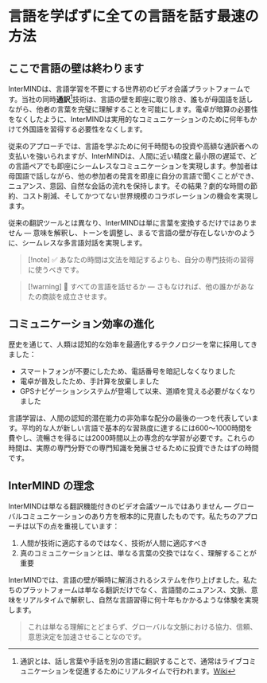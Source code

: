 # 言語を学ばずに全ての言語を話す最速の方法

## ここで言語の壁は終わります

InterMINDは、言語学習を不要にする世界初のビデオ会議プラットフォームです。当社の同時**通訳**[^1]技術は、言語の壁を即座に取り除き、誰もが母国語を話しながら、他者の言葉を完璧に理解することを可能にします。電卓が暗算の必要性をなくしたように、InterMINDは実用的なコミュニケーションのために何年もかけて外国語を習得する必要性をなくします。

従来のアプローチでは、言語を学ぶために何千時間もの投資や高額な通訳者への支払いを強いられますが、InterMINDは、人間に近い精度と最小限の遅延で、どの言語ペアでも即座にシームレスなコミュニケーションを実現します。参加者は母国語で話しながら、他の参加者の発言を即座に自分の言語で聞くことができ、ニュアンス、意図、自然な会話の流れを保持します。その結果？劇的な時間の節約、コスト削減、そしてかつてない世界規模のコラボレーションの機会を実現します。

従来の翻訳ツールとは異なり、InterMINDは単に言葉を変換するだけではありません — 意味を解釈し、トーンを調整し、まるで言語の壁が存在しないかのように、シームレスな多言語対話を実現します。

[^1]: 通訳とは、話し言葉や手話を別の言語に翻訳することで、通常はライブコミュニケーションを促進するためにリアルタイムで行われます。[Wiki](https://en.wikipedia.org/wiki/Language_interpretation)

> [!note] ✅ あなたの時間は文法を暗記するよりも、自分の専門技術の習得に使うべきです。

> [!warning] 🛑 すべての言語を話せるか — さもなければ、他の誰かがあなたの商談を成立させます。

## コミュニケーション効率の進化

歴史を通じて、人類は認知的な効率を最適化するテクノロジーを常に採用してきました：

- スマートフォンが不要にしたため、電話番号を暗記しなくなりました
- 電卓が普及したため、手計算を放棄しました
- GPSナビゲーションシステムが登場して以来、道順を覚える必要がなくなりました

言語学習は、人間の認知的潜在能力の非効率な配分の最後の一つを代表しています。平均的な人が新しい言語で基本的な習熟度に達するには600〜1000時間を費やし、流暢さを得るには2000時間以上の専念的な学習が必要です。これらの時間は、実際の専門分野での専門知識を発展させるために投資できたはずの時間です。

## InterMIND の理念

InterMINDは単なる翻訳機能付きのビデオ会議ツールではありません — グローバルコミュニケーションのあり方を根本的に見直したものです。私たちのアプローチは以下の点を重視しています：

1. 人間が技術に適応するのではなく、技術が人間に適応すべき
2. 真のコミュニケーションとは、単なる言葉の交換ではなく、理解することが重要

InterMINDでは、言語の壁が瞬時に解消されるシステムを作り上げました。私たちのプラットフォームは単なる翻訳だけでなく、言語間のニュアンス、文脈、意味をリアルタイムで解釈し、自然な言語習得に何十年もかかるような体験を実現します。

> これは単なる理解にとどまらず、グローバルな文脈における協力、信頼、意思決定を加速させることなのです。